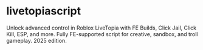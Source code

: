 # livetopiascript
Unlock advanced control in Roblox LiveTopia with FE Builds, Click Jail, Click Kill, ESP, and more. Fully FE-supported script for creative, sandbox, and troll gameplay. 2025 edition.
